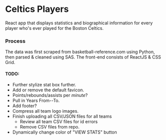# Celtics Players
React app that displays statistics and biographical information for every player who's ever played for the Boston Celtics.

### Process
The data was first scraped from basketball-reference.com using Python, then parsed & cleaned using SAS. The front-end consists of ReactJS & CSS Grid.

#### TODO:
- Further stylize stat box further.
- Add or remove the default favicon.
- Points/rebounds/assists per *minute*?
- Pull in Years From--To.
- Add footer?
- Compress all team logo images.
- Finish uploading all CSV/JSON files for all teams
    - Review all team CSV files for id errors
    - Remove CSV files from repo.
- Dynamically change color of "VIEW STATS" button